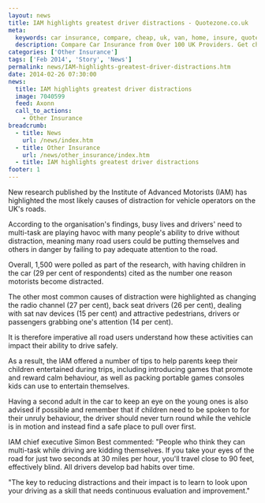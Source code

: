 ```yaml
---
layout: news
title: IAM highlights greatest driver distractions - Quotezone.co.uk
meta:
  keywords: car insurance, compare, cheap, uk, van, home, insure, quotes, online, comparison, bike, loans, life
  description: Compare Car Insurance from Over 100 UK Providers. Get cheap quotes online now using our fast, free, secure comparison site
categories: ['Other Insurance']
tags: ['Feb 2014', 'Story', 'News']
permalink: news/IAM-highlights-greatest-driver-distractions.htm
date: 2014-02-26 07:30:00
news:
  title: IAM highlights greatest driver distractions
  image: 7040599
  feed: Axonn
  call_to_actions:
    - Other Insurance
breadcrumb:
  - title: News
    url: /news/index.htm
  - title: Other Insurance
    url: /news/other_insurance/index.htm
  - title: IAM highlights greatest driver distractions
footer: 1
---
```


New research published by the Institute of Advanced Motorists (IAM) has highlighted the most likely causes of distraction for vehicle operators on the UK&#39;s roads.

According to the organisation&#39;s findings, busy lives and drivers&#39; need to multi-task are playing havoc with many people&#39;s ability to drive without distraction, meaning many road users could be putting themselves and others in danger by failing to pay adequate attention to the road.

Overall, 1,500 were polled as part of the research, with having children in the car (29 per cent of respondents) cited as the number one reason motorists become distracted.

The other most common causes of distraction were highlighted as changing the radio channel (27 per cent), back seat drivers (26 per cent), dealing with sat nav devices (15 per cent) and attractive pedestrians, drivers or passengers grabbing one&#39;s attention (14 per cent).

It is therefore imperative all road users understand how these activities can impact their ability to drive safely.

As a result, the IAM offered a number of tips to help parents keep their children entertained during trips, including introducing games that promote and reward calm behaviour, as well as packing portable games consoles kids can use to entertain themselves.

Having a second adult in the car to keep an eye on the young ones is also advised if possible and remember that if children need to be spoken to for their unruly behaviour, the driver should never turn round while the vehicle is in motion and instead find a safe place to pull over first.

IAM chief executive Simon Best&nbsp;commented: &quot;People who think they can multi-task while driving are kidding themselves. If you take your eyes of the road for just two seconds at 30 miles per hour, you&#39;ll travel close to 90 feet, effectively blind. All drivers develop bad habits over time.

&quot;The key to reducing distractions and their impact is to learn to look upon your driving as a skill that needs continuous evaluation and improvement.&quot;
